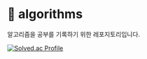 # 📝 algorithms

알고리즘을 공부를 기록하기 위한 레포지토리입니다.

[![Solved.ac Profile](http://mazassumnida.wtf/api/v2/generate_badge?boj=이름)](https://solved.ac/이름/)
